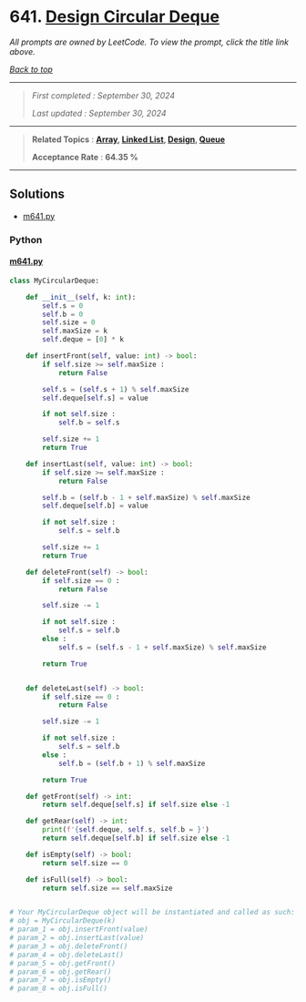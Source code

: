 # 641. [Design Circular Deque](<https://leetcode.com/problems/design-circular-deque>)

*All prompts are owned by LeetCode. To view the prompt, click the title link above.*

*[Back to top](<../README.md>)*

------

> *First completed : September 30, 2024*
>
> *Last updated : September 30, 2024*

------

> **Related Topics** : **[Array](<by_topic/Array.md>), [Linked List](<by_topic/Linked List.md>), [Design](<by_topic/Design.md>), [Queue](<by_topic/Queue.md>)**
>
> **Acceptance Rate** : **64.35 %**

------

## Solutions

- [m641.py](<../my-submissions/m641.py>)
### Python
#### [m641.py](<../my-submissions/m641.py>)
```Python
class MyCircularDeque:

    def __init__(self, k: int):
        self.s = 0
        self.b = 0
        self.size = 0
        self.maxSize = k
        self.deque = [0] * k

    def insertFront(self, value: int) -> bool:
        if self.size >= self.maxSize :
            return False

        self.s = (self.s + 1) % self.maxSize
        self.deque[self.s] = value

        if not self.size :
            self.b = self.s

        self.size += 1
        return True

    def insertLast(self, value: int) -> bool:
        if self.size >= self.maxSize :
            return False

        self.b = (self.b - 1 + self.maxSize) % self.maxSize
        self.deque[self.b] = value

        if not self.size :
            self.s = self.b

        self.size += 1
        return True

    def deleteFront(self) -> bool:
        if self.size == 0 :
            return False

        self.size -= 1

        if not self.size :
            self.s = self.b
        else :
            self.s = (self.s - 1 + self.maxSize) % self.maxSize

        return True


    def deleteLast(self) -> bool:
        if self.size == 0 :
            return False

        self.size -= 1

        if not self.size :
            self.s = self.b
        else :
            self.b = (self.b + 1) % self.maxSize

        return True

    def getFront(self) -> int:
        return self.deque[self.s] if self.size else -1

    def getRear(self) -> int:
        print(f'{self.deque, self.s, self.b = }')
        return self.deque[self.b] if self.size else -1

    def isEmpty(self) -> bool:
        return self.size == 0

    def isFull(self) -> bool:
        return self.size == self.maxSize


# Your MyCircularDeque object will be instantiated and called as such:
# obj = MyCircularDeque(k)
# param_1 = obj.insertFront(value)
# param_2 = obj.insertLast(value)
# param_3 = obj.deleteFront()
# param_4 = obj.deleteLast()
# param_5 = obj.getFront()
# param_6 = obj.getRear()
# param_7 = obj.isEmpty()
# param_8 = obj.isFull()

```

